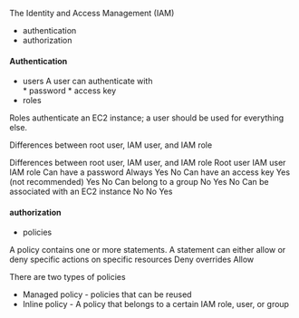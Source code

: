 The Identity and Access Management (IAM)
* authentication 
* authorization

#### Authentication
* users
    A user can authenticate with  
        * password 
        * access key
* roles

Roles authenticate an EC2 instance; a user should be used for everything else.

Differences between root user, IAM user, and IAM role

Differences between root user, IAM user, and IAM role
                                            Root user               IAM user    IAM role
Can have a password                         Always                  Yes         No
Can have an access key                      Yes (not recommended)   Yes         No
Can belong to a group                       No                      Yes         No
Can be associated with an EC2 instance      No                      No          Yes


#### authorization 
* policies

A policy contains one or more statements. 
A statement can either allow or deny specific actions on specific resources
Deny overrides Allow

There are two types of policies
* Managed policy    - policies that can be reused
* Inline policy     - A policy that belongs to a certain IAM role, user, or group